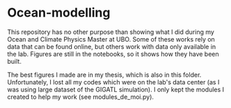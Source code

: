 # Ocean-modelling

This repository has no other purpose than showing what I did during my Ocean and Climate Physics Master at UBO. Some of these works rely on data that can be found online, but others work with data only available in the lab. Figures are still in the notebooks, so it shows how they have been built. 

The best figures I made are in my thesis, which is also in this folder. Unfortunately, I lost all my codes which were on the lab's data center (as I was using large dataset of the GIGATL simulation). I only kept the modules I created to help my work (see modules_de_moi.py).
